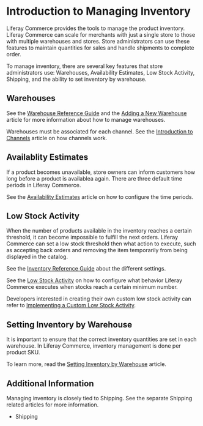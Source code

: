 # Introduction to Managing Inventory

Liferay Commerce provides the tools to manage the product inventory. Liferay Commerce can scale for merchants with just a single store to those with multiple warehouses and stores. Store administrators can use these features to maintain quantities for sales and handle shipments to complete order.

To manage inventory, there are several key features that store administrators use: Warehouses, Availability Estimates, Low Stock Activity, Shipping, and the ability to set inventory by warehouse.

## Warehouses

See the [Warehouse Reference Guide](../warehouse-reference-guide/README.md) and the [Adding a New Warehouse](../adding-a-new-warehouse/README.md) article for more information about how to manage warehouses.

Warehouses must be associated for each channel. See the [Introduction to Channels](../../creating-and-managing-products/channels/introduction-to-channels/README.md) article on how channels work.

## Availablity Estimates

If a product becomes unavailable, store owners can inform customers how long before a product is availablea again. There are three default time periods in Liferay Commerce.

See the [Availability Estimates](../availability-estimates/README.md) article on how to configure the time periods.

## Low Stock Activity

When the number of products available in the inventory reaches a certain threshold, it can become impossible to fulfill the next orders. Liferay Commerce can set a low stock threshold then what action to execute, such as accepting back orders and removing the item temporarily from being displayed in the catalog.

See the [Inventory Reference Guide](../inventory-reference-guide/README.md) about the different settings.

See the [Low Stock Activity](../low-stock-activity/README.md) on how to configure what behavior Liferay Commerce executes when stocks reach a certain minimum number.

Developers interested in creating their own custom low stock activity can refer to [Implementing a Custom Low Stock Activity](../../../../developer-guide/tutorial/implementing-a-custom-low-stock-activity/README.md).

## Setting Inventory by Warehouse

It is important to ensure that the correct inventory quantities are set in each warehouse. In Liferay Commerce, inventory management is done per product SKU.

To learn more, read the [Setting Inventory by Warehouse](../setting-inventory-by-warehouse/README.md) article.

## Additional Information

Managing inventory is closely tied to Shipping. See the separate Shipping related articles for more information.

* Shipping